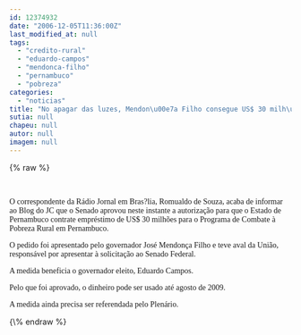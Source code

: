 ```yaml
---
id: 12374932
date: "2006-12-05T11:36:00Z"
last_modified_at: null
tags:
  - "credito-rural"
  - "eduardo-campos"
  - "mendonca-filho"
  - "pernambuco"
  - "pobreza"
categories:
  - "noticias"
title: "No apagar das luzes, Mendon\u00e7a Filho consegue US$ 30 milh\u00f5es para Eduardo Campos cuidar da pobreza rural em Pernambuco"
sutia: null
chapeu: null
autor: null
imagem: null
---
```

{\% raw %}
<p><P>&nbsp;</P></p>
<p><P><FONT face=Verdana>O correspondente da Rádio Jornal em Bras?lia, Romualdo de Souza, acaba de informar ao Blog do JC que o Senado aprovou neste instante a autorização para que o Estado de Pernambuco contrate empréstimo de US$ 30 milhões para o Programa de Combate à Pobreza Rural em Pernambuco. </FONT></P></p>
<p><P><FONT face=Verdana>O pedido foi apresentado pelo governador José Mendonça Filho e teve aval da União, responsável por apresentar à solicitação ao Senado Federal.</FONT></P></p>
<p><P><FONT face=Verdana>A medida beneficia o governador eleito, Eduardo Campos.</FONT></P></p>
<p><P><FONT face=Verdana>Pelo que foi aprovado, o dinheiro pode ser usado até agosto de 2009.</FONT></P></p>
<p><P><FONT face=Verdana>A medida ainda precisa ser referendada pelo Plenário.</FONT></P> </p>
{\% endraw %}